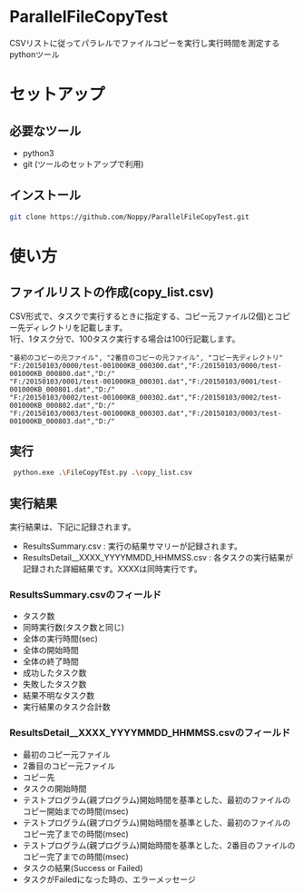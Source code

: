 # ParallelFileCopyTest
CSVリストに従ってパラレルでファイルコピーを実行し実行時間を測定するpythonツール

# セットアップ
## 必要なツール
- python3
- git (ツールのセットアップで利用)

## インストール
```sh
git clone https://github.com/Noppy/ParallelFileCopyTest.git
```

# 使い方
## ファイルリストの作成(copy_list.csv)
CSV形式で、タスクで実行するときに指定する、コピー元ファイル(2個)とコピー先ディレクトリを記載します。  
1行、1タスク分で、100タスク実行する場合は100行記載します。
```
"最初のコピーの元ファイル", "2番目のコピーの元ファイル", "コピー先ディレクトリ"
"F:/20150103/0000/test-001000KB_000300.dat","F:/20150103/0000/test-001000KB_000800.dat","D:/"
"F:/20150103/0001/test-001000KB_000301.dat","F:/20150103/0001/test-001000KB_000801.dat","D:/"
"F:/20150103/0002/test-001000KB_000302.dat","F:/20150103/0002/test-001000KB_000802.dat","D:/"
"F:/20150103/0003/test-001000KB_000303.dat","F:/20150103/0003/test-001000KB_000803.dat","D:/"
```

## 実行
```sh
 python.exe .\FileCopyTEst.py .\copy_list.csv
 ```

## 実行結果
実行結果は、下記に記録されます。
- ResultsSummary.csv : 実行の結果サマリーが記録されます。
- ResultsDetail__XXXX_YYYYMMDD_HHMMSS.csv : 各タスクの実行結果が記録された詳細結果です。XXXXは同時実行です。

### ResultsSummary.csvのフィールド
- タスク数
- 同時実行数(タスク数と同じ)
- 全体の実行時間(sec)
- 全体の開始時間
- 全体の終了時間
- 成功したタスク数
- 失敗したタスク数
- 結果不明なタスク数
- 実行結果のタスク合計数

### ResultsDetail__XXXX_YYYYMMDD_HHMMSS.csvのフィールド
- 最初のコピー元ファイル
- 2番目のコピー元ファイル
- コピー先
- タスクの開始時間
- テストプログラム(親プログラム)開始時間を基準とした、最初のファイルのコピー開始までの時間(msec)
- テストプログラム(親プログラム)開始時間を基準とした、最初のファイルのコピー完了までの時間(msec)
- テストプログラム(親プログラム)開始時間を基準とした、2番目のファイルのコピー完了までの時間(msec)
- タスクの結果(Success or Failed)
- タスクがFailedになった時の、エラーメッセージ
